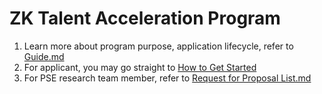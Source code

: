 # ZK Talent Acceleration Program

1. Learn more about program purpose, application lifecycle, refer to [Guide.md](./Request-for-Proposal/Guide.md)
2. For applicant, you may go straight to [How to Get Started](./Request-for-Proposal/Guide.md#how-to-get-started)
3. For PSE research team member, refer to [Request for Proposal List.md](./Request-for-Proposal/Request-for-Proposal-List.md)
